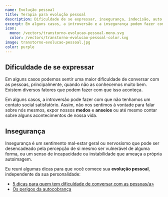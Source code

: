 ```yaml
---
name: Evolução pessoal
title: Terapia para evolução pessoal
description: Dificuldade de se expressar, insegurança, indecisão, auto cobrança excessiva e instabilidade emocional.
excerpt: Em alguns casos, a introversão e a insegurança podem fazer com que não tenhamos um contato social satisfatório, atrapalhando nosso desenvolvimento com pessoa.
icon:
  mono: /vectors/transtorno-evolucao-pessoal-mono.svg
  color: /vectors/transtorno-evolucao-pessoal-color.svg
image: transtorno-evolucao-pessoal.jpg
color: purple
---
```


## Dificuldade de se expressar

Em alguns casos podemos sentir uma maior dificuldade de conversar com as pessoas, principalmente, quando não as conhecemos muito bem. Existem diversos fatores que podem fazer com que isso aconteça.

Em alguns casos, a introversão pode fazer com que não tenhamos um contato social satisfatório. Assim, não nos sentimos à vontade para falar sobre nós mesmos, expor nossos **medos** e **anseios** ou até mesmo contar sobre alguns acontecimentos de nossa vida.

## Insegurança

Insegurança é um sentimento mal-estar geral ou nervosismo que pode ser desencadeado pela percepção de si mesmo ser vulnerável de alguma forma, ou um senso de incapacidade ou instabilidade que ameaça a própria autoimagem.

Eu reuni algumas dicas para que você comece sua **evolução pessoal**, independente da sua personalidade:

- [5 dicas para quem tem dificuldade de conversar com as pessoas/a>](/5-dicas-para-quem-tem-dificuldade-de-conversar-com-as-pessoas/)
- [Os perigos da autocobrança](/os-perigos-da-autocobranca/)
